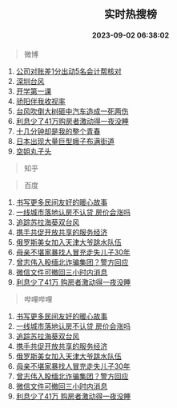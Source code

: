 <div align="center"><h2>实时热搜榜</h2><h4>2023-09-02 06:38:02</h4></div>

> 微博  

1. [公司对账差1分出动5名会计帮核对](https://s.weibo.com/weibo?q=%23%E5%85%AC%E5%8F%B8%E5%AF%B9%E8%B4%A6%E5%B7%AE1%E5%88%86%E5%87%BA%E5%8A%A85%E5%90%8D%E4%BC%9A%E8%AE%A1%E5%B8%AE%E6%A0%B8%E5%AF%B9%23&t=31&band_rank=1&Refer=top)<br />
2. [深圳台风](https://s.weibo.com/weibo?q=%E6%B7%B1%E5%9C%B3%E5%8F%B0%E9%A3%8E&t=31&band_rank=2&Refer=top)<br />
3. [开学第一课](https://s.weibo.com/weibo?q=%23%E5%BC%80%E5%AD%A6%E7%AC%AC%E4%B8%80%E8%AF%BE%23&t=31&band_rank=3&Refer=top)<br />
4. [骄阳伴我收视率](https://s.weibo.com/weibo?q=%E9%AA%84%E9%98%B3%E4%BC%B4%E6%88%91%E6%94%B6%E8%A7%86%E7%8E%87&t=31&band_rank=4&Refer=top)<br />
5. [台风吹倒大树砸中汽车造成一死两伤](https://s.weibo.com/weibo?q=%23%E5%8F%B0%E9%A3%8E%E5%90%B9%E5%80%92%E5%A4%A7%E6%A0%91%E7%A0%B8%E4%B8%AD%E6%B1%BD%E8%BD%A6%E9%80%A0%E6%88%90%E4%B8%80%E6%AD%BB%E4%B8%A4%E4%BC%A4%23&t=31&band_rank=5&Refer=top)<br />
6. [利息少了41万购房者激动得一夜没睡](https://s.weibo.com/weibo?q=%23%E5%88%A9%E6%81%AF%E5%B0%91%E4%BA%8641%E4%B8%87%E8%B4%AD%E6%88%BF%E8%80%85%E6%BF%80%E5%8A%A8%E5%BE%97%E4%B8%80%E5%A4%9C%E6%B2%A1%E7%9D%A1%23&t=31&band_rank=6&Refer=top)<br />
7. [十几分钟却是我的整个青春](https://s.weibo.com/weibo?q=%E5%8D%81%E5%87%A0%E5%88%86%E9%92%9F%E5%8D%B4%E6%98%AF%E6%88%91%E7%9A%84%E6%95%B4%E4%B8%AA%E9%9D%92%E6%98%A5&t=31&band_rank=7&Refer=top)<br />
8. [日本出现大量巨型蛾子布满街道](https://s.weibo.com/weibo?q=%23%E6%97%A5%E6%9C%AC%E5%87%BA%E7%8E%B0%E5%A4%A7%E9%87%8F%E5%B7%A8%E5%9E%8B%E8%9B%BE%E5%AD%90%E5%B8%83%E6%BB%A1%E8%A1%97%E9%81%93%23&t=31&band_rank=8&Refer=top)<br />
9. [空姐丸子头](https://s.weibo.com/weibo?q=%E7%A9%BA%E5%A7%90%E4%B8%B8%E5%AD%90%E5%A4%B4&t=31&band_rank=9&Refer=top)<br />

> 知乎  


> 百度  

1. [书写更多民间友好的暖心故事](https://www.baidu.com/s?wd=%E4%B9%A6%E5%86%99%E6%9B%B4%E5%A4%9A%E6%B0%91%E9%97%B4%E5%8F%8B%E5%A5%BD%E7%9A%84%E6%9A%96%E5%BF%83%E6%95%85%E4%BA%8B&sa=fyb_news&rsv_dl=fyb_news)<br />
2. [一线城市落地认房不认贷 房价会涨吗](https://www.baidu.com/s?wd=%E4%B8%80%E7%BA%BF%E5%9F%8E%E5%B8%82%E8%90%BD%E5%9C%B0%E8%AE%A4%E6%88%BF%E4%B8%8D%E8%AE%A4%E8%B4%B7+%E6%88%BF%E4%BB%B7%E4%BC%9A%E6%B6%A8%E5%90%97&sa=fyb_news&rsv_dl=fyb_news)<br />
3. [追踪苏拉海葵双台风](https://www.baidu.com/s?wd=%E8%BF%BD%E8%B8%AA%E8%8B%8F%E6%8B%89%E6%B5%B7%E8%91%B5%E5%8F%8C%E5%8F%B0%E9%A3%8E&sa=fyb_news&rsv_dl=fyb_news)<br />
4. [携手共促开放共享的服务经济](https://www.baidu.com/s?wd=%E6%90%BA%E6%89%8B%E5%85%B1%E4%BF%83%E5%BC%80%E6%94%BE%E5%85%B1%E4%BA%AB%E7%9A%84%E6%9C%8D%E5%8A%A1%E7%BB%8F%E6%B5%8E&sa=fyb_news&rsv_dl=fyb_news)<br />
5. [俄罗斯美女加入天津大爷跳水队伍](https://www.baidu.com/s?wd=%E4%BF%84%E7%BD%97%E6%96%AF%E7%BE%8E%E5%A5%B3%E5%8A%A0%E5%85%A5%E5%A4%A9%E6%B4%A5%E5%A4%A7%E7%88%B7%E8%B7%B3%E6%B0%B4%E9%98%9F%E4%BC%8D&sa=fyb_news&rsv_dl=fyb_news)<br />
6. [母亲不堪家暴找人冒充走失儿子30年](https://www.baidu.com/s?wd=%E6%AF%8D%E4%BA%B2%E4%B8%8D%E5%A0%AA%E5%AE%B6%E6%9A%B4%E6%89%BE%E4%BA%BA%E5%86%92%E5%85%85%E8%B5%B0%E5%A4%B1%E5%84%BF%E5%AD%9030%E5%B9%B4&sa=fyb_news&rsv_dl=fyb_news)<br />
7. [曾志伟入股缅北诈骗集团？警方回应](https://www.baidu.com/s?wd=%E6%9B%BE%E5%BF%97%E4%BC%9F%E5%85%A5%E8%82%A1%E7%BC%85%E5%8C%97%E8%AF%88%E9%AA%97%E9%9B%86%E5%9B%A2%EF%BC%9F%E8%AD%A6%E6%96%B9%E5%9B%9E%E5%BA%94&sa=fyb_news&rsv_dl=fyb_news)<br />
8. [微信文件可撤回三小时内消息](https://www.baidu.com/s?wd=%E5%BE%AE%E4%BF%A1%E6%96%87%E4%BB%B6%E5%8F%AF%E6%92%A4%E5%9B%9E%E4%B8%89%E5%B0%8F%E6%97%B6%E5%86%85%E6%B6%88%E6%81%AF&sa=fyb_news&rsv_dl=fyb_news)<br />
9. [利息少了41万 购房者激动得一夜没睡](https://www.baidu.com/s?wd=%E5%88%A9%E6%81%AF%E5%B0%91%E4%BA%8641%E4%B8%87+%E8%B4%AD%E6%88%BF%E8%80%85%E6%BF%80%E5%8A%A8%E5%BE%97%E4%B8%80%E5%A4%9C%E6%B2%A1%E7%9D%A1&sa=fyb_news&rsv_dl=fyb_news)<br />

> 哔哩哔哩  

1. [书写更多民间友好的暖心故事](https://www.baidu.com/s?wd=%E4%B9%A6%E5%86%99%E6%9B%B4%E5%A4%9A%E6%B0%91%E9%97%B4%E5%8F%8B%E5%A5%BD%E7%9A%84%E6%9A%96%E5%BF%83%E6%95%85%E4%BA%8B&sa=fyb_news&rsv_dl=fyb_news)<br />
2. [一线城市落地认房不认贷 房价会涨吗](https://www.baidu.com/s?wd=%E4%B8%80%E7%BA%BF%E5%9F%8E%E5%B8%82%E8%90%BD%E5%9C%B0%E8%AE%A4%E6%88%BF%E4%B8%8D%E8%AE%A4%E8%B4%B7+%E6%88%BF%E4%BB%B7%E4%BC%9A%E6%B6%A8%E5%90%97&sa=fyb_news&rsv_dl=fyb_news)<br />
3. [追踪苏拉海葵双台风](https://www.baidu.com/s?wd=%E8%BF%BD%E8%B8%AA%E8%8B%8F%E6%8B%89%E6%B5%B7%E8%91%B5%E5%8F%8C%E5%8F%B0%E9%A3%8E&sa=fyb_news&rsv_dl=fyb_news)<br />
4. [携手共促开放共享的服务经济](https://www.baidu.com/s?wd=%E6%90%BA%E6%89%8B%E5%85%B1%E4%BF%83%E5%BC%80%E6%94%BE%E5%85%B1%E4%BA%AB%E7%9A%84%E6%9C%8D%E5%8A%A1%E7%BB%8F%E6%B5%8E&sa=fyb_news&rsv_dl=fyb_news)<br />
5. [俄罗斯美女加入天津大爷跳水队伍](https://www.baidu.com/s?wd=%E4%BF%84%E7%BD%97%E6%96%AF%E7%BE%8E%E5%A5%B3%E5%8A%A0%E5%85%A5%E5%A4%A9%E6%B4%A5%E5%A4%A7%E7%88%B7%E8%B7%B3%E6%B0%B4%E9%98%9F%E4%BC%8D&sa=fyb_news&rsv_dl=fyb_news)<br />
6. [母亲不堪家暴找人冒充走失儿子30年](https://www.baidu.com/s?wd=%E6%AF%8D%E4%BA%B2%E4%B8%8D%E5%A0%AA%E5%AE%B6%E6%9A%B4%E6%89%BE%E4%BA%BA%E5%86%92%E5%85%85%E8%B5%B0%E5%A4%B1%E5%84%BF%E5%AD%9030%E5%B9%B4&sa=fyb_news&rsv_dl=fyb_news)<br />
7. [曾志伟入股缅北诈骗集团？警方回应](https://www.baidu.com/s?wd=%E6%9B%BE%E5%BF%97%E4%BC%9F%E5%85%A5%E8%82%A1%E7%BC%85%E5%8C%97%E8%AF%88%E9%AA%97%E9%9B%86%E5%9B%A2%EF%BC%9F%E8%AD%A6%E6%96%B9%E5%9B%9E%E5%BA%94&sa=fyb_news&rsv_dl=fyb_news)<br />
8. [微信文件可撤回三小时内消息](https://www.baidu.com/s?wd=%E5%BE%AE%E4%BF%A1%E6%96%87%E4%BB%B6%E5%8F%AF%E6%92%A4%E5%9B%9E%E4%B8%89%E5%B0%8F%E6%97%B6%E5%86%85%E6%B6%88%E6%81%AF&sa=fyb_news&rsv_dl=fyb_news)<br />
9. [利息少了41万 购房者激动得一夜没睡](https://www.baidu.com/s?wd=%E5%88%A9%E6%81%AF%E5%B0%91%E4%BA%8641%E4%B8%87+%E8%B4%AD%E6%88%BF%E8%80%85%E6%BF%80%E5%8A%A8%E5%BE%97%E4%B8%80%E5%A4%9C%E6%B2%A1%E7%9D%A1&sa=fyb_news&rsv_dl=fyb_news)<br />
